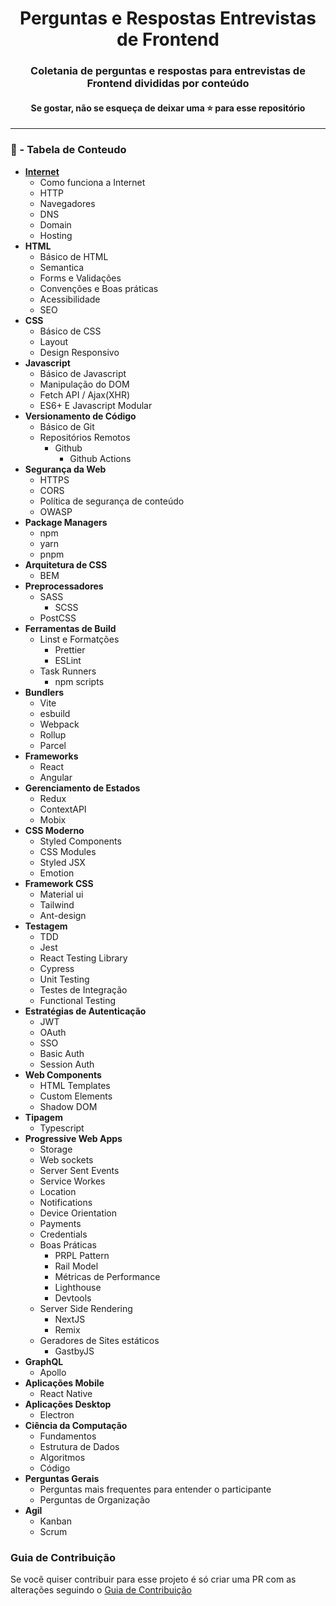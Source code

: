 <div align="center">
    <h1>Perguntas e Respostas Entrevistas de Frontend</h1>
</div>

<div align="center">
    <h3>Coletania de perguntas e respostas para entrevistas de Frontend divididas por conteúdo</h3>
    <h4>Se gostar, não se esqueça de deixar uma ⭐ para esse repositório</h4>
</div>

---

### 📌 - Tabela de Conteudo

- **[Internet](./internet/Internet.md)**
  - Como funciona a Internet
  - HTTP
  - Navegadores
  - DNS
  - Domain
  - Hosting
- **HTML**
  - Básico de HTML
  - Semantica
  - Forms e Validações
  - Convenções e Boas práticas
  - Acessibilidade
  - SEO
- **CSS**
  - Básico de CSS
  - Layout
  - Design Responsivo
- **Javascript**
  - Básico de Javascript
  - Manipulação do DOM
  - Fetch API / Ajax(XHR)
  - ES6+ E Javascript Modular
- **Versionamento de Código**
  - Básico de Git
  - Repositórios Remotos
    - Github
      - Github Actions
- **Segurança da Web**
  - HTTPS
  - CORS
  - Política de segurança de conteúdo
  - OWASP
- **Package Managers**
  - npm
  - yarn
  - pnpm
- **Arquitetura de CSS**
  - BEM
- **Preprocessadores**
  - SASS
    - SCSS
  - PostCSS
- **Ferramentas de Build**
  - Linst e Formatções
    - Prettier
    - ESLint
  - Task Runners
    - npm scripts
- **Bundlers**
  - Vite
  - esbuild
  - Webpack
  - Rollup
  - Parcel
- **Frameworks**
  - React
  - Angular
- **Gerenciamento de Estados**
  - Redux
  - ContextAPI
  - Mobix
- **CSS Moderno**
  - Styled Components
  - CSS Modules
  - Styled JSX
  - Emotion
- **Framework CSS**
  - Material ui
  - Tailwind
  - Ant-design
- **Testagem**
  - TDD
  - Jest
  - React Testing Library
  - Cypress
  - Unit Testing
  - Testes de Integração
  - Functional Testing
- **Estratégias de Autenticação**
  - JWT
  - OAuth
  - SSO
  - Basic Auth
  - Session Auth
- **Web Components**
  - HTML Templates
  - Custom Elements
  - Shadow DOM
- **Tipagem**
  - Typescript
- **Progressive Web Apps**
  - Storage
  - Web sockets
  - Server Sent Events
  - Service Workes
  - Location
  - Notifications
  - Device Orientation
  - Payments
  - Credentials
  - Boas Práticas
    - PRPL Pattern
    - Rail Model
    - Métricas de Performance
    - Lighthouse
    - Devtools
  - Server Side Rendering
    - NextJS
    - Remix
  - Geradores de Sites estáticos
    - GastbyJS
- **GraphQL**
  - Apollo
- **Aplicações Mobile**
  - React Native
- **Aplicações Desktop**
  - Electron
- **Ciência da Computação**
  - Fundamentos
  - Estrutura de Dados
  - Algoritmos
  - Código
- **Perguntas Gerais**
  - Perguntas mais frequentes para entender o participante
  - Perguntas de Organização
- **Agil**
  - Kanban
  - Scrum

### Guia de Contribuição

Se você quiser contribuir para esse projeto é só criar uma PR com as alterações seguindo o [Guia de Contribuição](./CONTRIBUTING.md)
<br/><br/>
